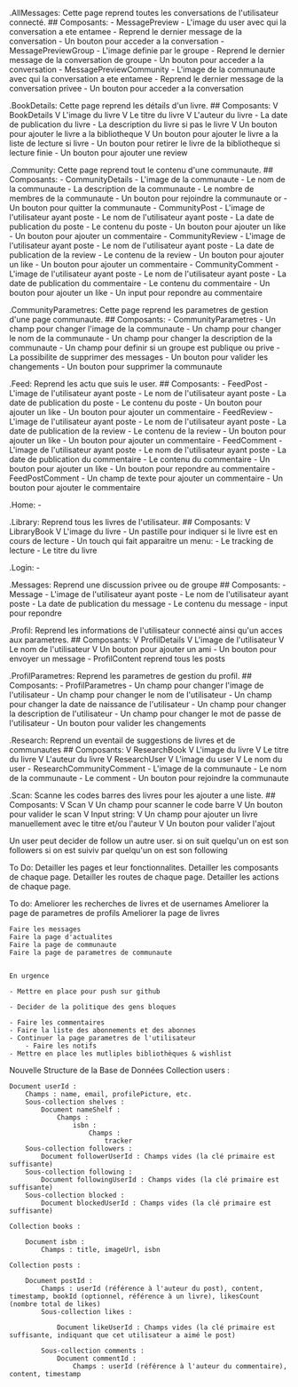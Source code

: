 .AllMessages:
    Cette page reprend toutes les conversations de l'utilisateur connecté.
    ## Composants:
        - MessagePreview
            - L'image du user avec qui la conversation a ete entamee
            - Reprend le dernier message de la conversation
            - Un bouton pour acceder a la conversation
        - MessagePreviewGroup
            - L'image definie par le groupe
            - Reprend le dernier message de la conversation de groupe
            - Un bouton pour acceder a la conversation
        - MessagePreviewCommunity
            - L'image de la communaute avec qui la conversation a ete entamee
            - Reprend le dernier message de la conversation privee
            - Un bouton pour acceder a la conversation
    
.BookDetails:
    Cette page reprend les détails d'un livre.
    ## Composants:
        V BookDetails
            V L'image du livre
            V Le titre du livre
            V L'auteur du livre
            - La date de publication du livre
            - La description du livre
             si pas le livre
            V Un bouton pour ajouter le livre a la bibliotheque
            V Un bouton pour ajouter le livre a la liste de lecture
             si livre
            - Un bouton pour retirer le livre de la bibliotheque
             si lecture finie
            - Un bouton pour ajouter une review
    
.Community:
    Cette page reprend tout le contenu d'une communaute.
    ## Composants:
        - CommunityDetails
            - L'image de la communaute
            - Le nom de la communaute
            - La description de la communaute
            - Le nombre de membres de la communaute
            - Un bouton pour rejoindre la communaute
             or
            - Un bouton pour quitter la communaute
        - CommunityPost
            - L'image de l'utilisateur ayant poste
            - Le nom de l'utilisateur ayant poste
            - La date de publication du poste
            - Le contenu du poste
            - Un bouton pour ajouter un like
            - Un bouton pour ajouter un commentaire
        - CommunityReview
            - L'image de l'utilisateur ayant poste
            - Le nom de l'utilisateur ayant poste
            - La date de publication de la review
            - Le contenu de la review
            - Un bouton pour ajouter un like
            - Un bouton pour ajouter un commentaire
        - CommunityComment
            - L'image de l'utilisateur ayant poste
            - Le nom de l'utilisateur ayant poste
            - La date de publication du commentaire
            - Le contenu du commentaire
            - Un bouton pour ajouter un like
            - Un input pour repondre au commentaire
    
.CommunityParametres:
    Cette page reprend les parametres de gestion d'une page communaute.
    ## Composants:
        - CommunityParametres
            - Un champ pour changer l'image de la communaute
            - Un champ pour changer le nom de la communaute
            - Un champ pour changer la description de la communaute
            - Un champ pour definir si un groupe est publique ou prive
            - La possibilite de supprimer des messages
            - Un bouton pour valider les changements
            - Un bouton pour supprimer la communaute
    
.Feed:
    Reprend les actu que suis le user.
    ## Composants:
        - FeedPost
            - L'image de l'utilisateur ayant poste
            - Le nom de l'utilisateur ayant poste
            - La date de publication du poste
            - Le contenu du poste
            - Un bouton pour ajouter un like
            - Un bouton pour ajouter un commentaire
        - FeedReview
            - L'image de l'utilisateur ayant poste
            - Le nom de l'utilisateur ayant poste
            - La date de publication de la review
            - Le contenu de la review
            - Un bouton pour ajouter un like
            - Un bouton pour ajouter un commentaire
        - FeedComment
            - L'image de l'utilisateur ayant poste
            - Le nom de l'utilisateur ayant poste
            - La date de publication du commentaire
            - Le contenu du commentaire
            - Un bouton pour ajouter un like
            - Un bouton pour repondre au commentaire
        - FeedPostComment
            - Un champ de texte pour ajouter un commentaire
            - Un bouton pour ajouter le commentaire
    
.Home:
    -
    
.Library:
    Reprend tous les livres de l'utilisateur.
    ## Composants:
        V LibraryBook
            V L'image du livre
            - Un pastille pour indiquer si le livre est en cours de lecture
            - Un touch qui fait apparaitre un menu:
                - Le tracking de lecture
                - Le titre du livre
    
.Login:
    -
    
.Messages:
    Reprend une discussion privee ou de groupe
    ## Composants:
        - Message
            - L'image de l'utilisateur ayant poste
            - Le nom de l'utilisateur ayant poste
            - La date de publication du message
            - Le contenu du message
        - input pour repondre
        
    
.Profil:
    Reprend les informations de l'utilisateur connecté ainsi qu'un acces aux parametres.
    ## Composants:
        V ProfilDetails
            V L'image de l'utilisateur
            V Le nom de l'utilisateur
            V Un bouton pour ajouter un ami
            - Un bouton pour envoyer un message
        - ProfilContent reprend tous les posts
    
.ProfilParametres:
    Reprend les parametres de gestion du profil.
    ## Composants:
        - ProfilParametres
            - Un champ pour changer l'image de l'utilisateur
            - Un champ pour changer le nom de l'utilisateur
            - Un champ pour changer la date de naissance de l'utilisateur
            - Un champ pour changer la description de l'utilisateur
            - Un champ pour changer le mot de passe de l'utilisateur
            - Un bouton pour valider les changements
    
.Research:
    Reprend un eventail de suggestions de livres et de communautes
    ## Composants:
        V ResearchBook
            V L'image du livre
            V Le titre du livre
            V L'auteur du livre
        V ResearchUser
            V L'image du user
            V Le nom du user
        - ResearchCommunityComment
            - L'image de la communaute
            - Le nom de la communaute
            - Le comment
            - Un bouton pour rejoindre la communaute
        
.Scan:
    Scanne les codes barres des livres pour les ajouter a une liste.
    ## Composants:
        V Scan
            V Un champ pour scanner le code barre
            V Un bouton pour valider le scan
        V Input string:
            V Un champ pour ajouter un livre manuellement avec le titre et/ou l'auteur
            V Un bouton pour valider l'ajout

Un user peut decider de follow un autre user.
si on suit quelqu'un on est son followers
si on est suiviv par quelqu'un on est son following

To Do:
    Detailler les pages et leur fonctionnalites.
    Detailler les composants de chaque page.
    Detailler les routes de chaque page.
    Detailler les actions de chaque page.

    
To do:
    Ameliorer les recherches de livres et de usernames
    Ameliorer la page de parametres de profils
    Ameliorer la page de livres
    
    Faire les messages
    Faire la page d'actualites
    Faire la page de communaute
    Faire la page de parametres de communaute


    En urgence

    - Mettre en place pour push sur github
    
    - Decider de la politique des gens bloques

    - Faire les commentaires
    - Faire la liste des abonnements et des abonnes
    - Continuer la page parametres de l'utilisateur
        - Faire les notifs
    - Mettre en place les mutliples bibliothèques & wishlist





Nouvelle Structure de la Base de Données
    Collection users :

    Document userId :
        Champs : name, email, profilePicture, etc.
        Sous-collection shelves :
            Document nameShelf :
                Champs :
                    isbn :
                        Champs : 
                            tracker
        Sous-collection followers :
            Document followerUserId : Champs vides (la clé primaire est suffisante)
        Sous-collection following :
            Document followingUserId : Champs vides (la clé primaire est suffisante)
        Sous-collection blocked :
            Document blockedUserId : Champs vides (la clé primaire est suffisante)

    Collection books :

        Document isbn :
            Champs : title, imageUrl, isbn

    Collection posts :

        Document postId :
            Champs : userId (référence à l'auteur du post), content, timestamp, bookId (optionnel, référence à un livre), likesCount (nombre total de likes)
            Sous-collection likes :
        
                Document likeUserId : Champs vides (la clé primaire est suffisante, indiquant que cet utilisateur a aimé le post)
        
            Sous-collection comments :
                Document commentId :
                    Champs : userId (référence à l'auteur du commentaire), content, timestamp